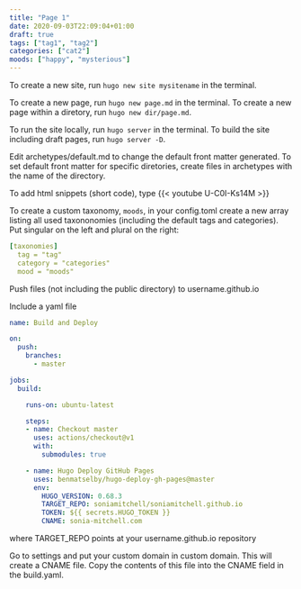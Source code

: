 ```yaml
---
title: "Page 1"
date: 2020-09-03T22:09:04+01:00
draft: true
tags: ["tag1", "tag2"]
categories: ["cat2"]
moods: ["happy", "mysterious"]
---
```


To create a new site, run `hugo new site mysitename` in the terminal.

To create a new page, run `hugo new page.md` in the terminal. To create a new page within a diretory, run `hugo new dir/page.md`.

To run the site locally, run `hugo server` in the terminal. To build the site including draft pages, run `hugo server -D`.

Edit archetypes/default.md to change the default front matter generated. To set default front matter for specific diretories, create files in archetypes with the name of the directory.

To add html snippets (short code), type {{< youtube U-C0I-Ks14M >}}

To create a custom taxonomy, `moods`, in your config.toml create a new array listing all used taxononomies (including the default tags and categories). Put singular on the left and plural on the right:

``` yaml
[taxonomies]
  tag = "tag"
  category = "categories"
  mood = "moods"
```

Push files (not including the public directory) to username.github.io

Include a yaml file

``` yaml
name: Build and Deploy

on:
  push:
    branches:
      - master

jobs:
  build:

    runs-on: ubuntu-latest

    steps:
    - name: Checkout master
      uses: actions/checkout@v1
      with:
        submodules: true

    - name: Hugo Deploy GitHub Pages
      uses: benmatselby/hugo-deploy-gh-pages@master
      env:
        HUGO_VERSION: 0.68.3
        TARGET_REPO: soniamitchell/soniamitchell.github.io
        TOKEN: ${{ secrets.HUGO_TOKEN }}
        CNAME: sonia-mitchell.com
```

where TARGET_REPO points at your username.github.io repository

Go to settings and put your custom domain in custom domain. This will create a CNAME file. Copy the contents of this file into the CNAME field in the build.yaml.
